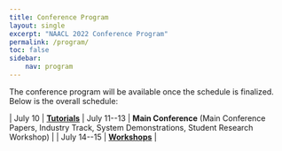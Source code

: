 ```yaml
---
title: Conference Program
layout: single
excerpt: "NAACL 2022 Conference Program"
permalink: /program/
toc: false
sidebar:
    nav: program
---
```


The conference program will be available once the schedule is finalized.
Below is the overall schedule:

| July 10 | [**Tutorials**](/program/tutorials/)
| July 11--13 | **Main Conference** (Main Conference Papers, Industry Track, System Demonstrations, Student Research Workshop) |
| July 14--15 | [**Workshops**](/program/workshops/) |
